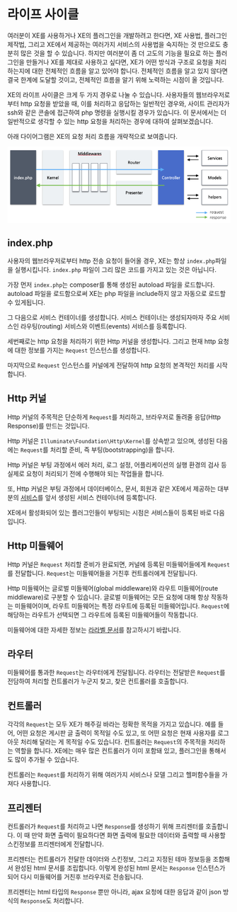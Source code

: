 # 라이프 사이클

여러분이 XE를 사용하거나 XE의 플러그인을 개발하려고 한다면, XE 사용법, 플러그인 제작법, 그리고 XE에서 제공하는 여러가지 서비스의 사용법을 숙지하는 것 만으로도 충분히 많은 것을 할 수 있습니다. 하지만 여러분이 좀 더 고도의 기능을 필요로 하는 플러그인을 만들거나 XE를 제대로 사용하고 싶다면, XE가 어떤 방식과 구조로 요청을 처리하는지에 대한 전체적인 흐름을 알고 있어야 합니다. 전체적인 흐름을 알고 있지 않다면 결국 한계에 도달할 것이고, 전체적인 흐름을 알기 위해 노력하는 시점이 올 것입니다.

XE의 라이프 사이클은 크게 두 가지 경우로 나눌 수 있습니다. 사용자들의 웹브라우저로 부터 http 요청을 받았을 때, 이를 처리하고 응답하는 일반적인 경우와, 사이트 관리자가 ssh와 같은 콘솔에 접근하여 php 명령을 실행시킬 경우가 있습니다. 이 문서에서는 더 일반적으로 생각할 수 있는 http 요청을 처리하는 경우에 대하여 살펴보겠습니다.


아래 다이어그램은 XE의 요청 처리 흐름을 개략적으로 보여줍니다.

![xe3 life](assets/lifecycle/xe3lifecycle.png)


## index.php

사용자의 웹브라우저로부터 http 전송 요청이 들어올 경우, XE는 항상 `index.php`파일을 실행시킵니다. `index.php` 파일이 그리 많은 코드를 가지고 있는 것은 아닙니다.

가장 먼저 `index.php`는 composer를 통해 생성된 autoload 파일을 로드합니다. autoload 파일을 로드함으로써 XE는 php 파일을 include하지 않고 자동으로 로드할 수 있게됩니다.

그 다음으로 서비스 컨테이너를 생성합니다. 서비스 컨테이너는 생성되자마자 주요 서비스인 라우팅(routing) 서비스와 이벤트(events) 서비스를 등록합니다.

세번째로는 http 요청을 처리하기 위한 Http 커널을 생성합니다. 그리고 현재 http 요청에 대한 정보를 가지는 `Request` 인스턴스를 생성합니다.

마지막으로 `Request` 인스턴스를 커널에게 전달하여 http 요청의 본격적인 처리를 시작합니다.


## Http 커널

Http 커널의 주목적은 단순하게 `Request`를 처리하고, 브라우저로 돌려줄 응답(Http Response)를 만드는 것입니다.

Http 커널은 `Illuminate\Foundation\Http\Kernel`를 상속받고 있으며, 생성된 다음에는 `Request`를 처리할 준비, 즉 부팅(bootstrapping)을 합니다.

Http 커널은 부팅 과정에서 에러 처리, 로그 설정, 어플리케이션의 실행 환경의 검사 등 실제로 요청이 처리되기 전에 수행해야 되는 작업들을 합니다.

또, Http 커널은 부팅 과정에서 데이터베이스, 문서, 회원과 같은 XE에서 제공하는 대부분의 [서비스](service.md)를 앞서 생성된 서비스 컨테이너에 등록합니다. 

XE에서 활성화되어 있는 플러그인들이 부팅되는 시점은 서비스들이 등록된 바로 다음입니다.

## Http 미들웨어

Http 커널은 `Request` 처리할 준비가 완료되면, 커널에 등록된 미들웨어들에게 `Request`를 전달합니다. `Request`는 미들웨어들을 거친후 컨트롤러에게 전달됩니다.

Http 미들웨어는 글로벌 미들웨어(global middleware)와 라우트 미들웨어(route middleware)로 구분할 수 있습니다. 글로벌 미들웨어는 모든 요청에 대해 항상 작동하는 미들웨어이며, 라우트 미들웨어는 특정 라우트에 등록된 미들웨어입니다. `Request`에 해당하는 라우트가 선택되면 그 라우트에 등록된 미들웨어들이 작동합니다.

미들웨어에 대한 자세한 정보는 [라라벨 문서](http://xpressengine.github.io/laravel-korean-docs/docs/5.0/middleware/)를 참고하시기 바랍니다.


## 라우터

미들웨어를 통과한 `Request`는 라우터에게 전달됩니다. 라우터는 전달받은 `Request`를 전담하여 처리할 컨트롤러가 누군지 찾고, 찾은 컨트롤러를 호출합니다.


## 컨트롤러

각각의 `Request`는 모두 XE가 해주길 바라는 정확한 목적을 가지고 있습니다. 예를 들어, 어떤 요청은 게시판 글 출력이 목적일 수도 있고, 또 어떤 요청은 현재 사용자를 로그아웃 처리해 달라는 게 목적일 수도 있습니다. 컨트롤러는 `Request`의 주목적을 처리하는 역할을 합니다. XE에는 매우 많은 컨트롤러가 이미 포함돼 있고, 플러그인을 통해서도 많이 추가될 수 있습니다.

컨트롤러는 `Request`를 처리하기 위해 여러가지 서비스나 모델 그리고 헬퍼함수들을 가져다 사용합니다.


## 프리젠터

컨트롤러가 `Request`를 처리하고 나면 `Response`를 생성하기 위해 프리젠터를 호출합니다. 이 때 만약 화면 출력이 필요하다면 화면 출력에 필요한 데이터와 출력할 때 사용할 스킨정보를 프리젠터에게 전달합니다. 

프리젠터는 컨트롤러가 전달한 데이터와 스킨정보, 그리고 지정된 테마 정보등을 조합해서 완성된 html 문서를 조립합니다. 이렇게 완성된 html 문서는 `Response` 인스턴스가 되어 다시 미들웨어를 거친후 브라우저로 전송됩니다.

프리젠터는 html 타입의 `Response` 뿐만 아니라, ajax 요청에 대한 응답과 같이 json 방식의 `Response`도 처리합니다.

